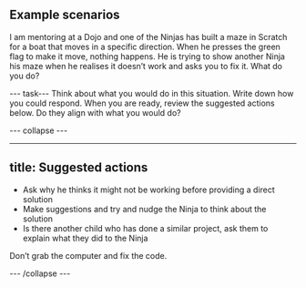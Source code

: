 ## Example scenarios

I am mentoring at a Dojo and one of the Ninjas has built a maze in Scratch for a boat that moves in a specific direction. When he presses the green flag to make it move, nothing happens. He is trying to show another Ninja his maze when he realises it doesn’t work and asks you to fix it. What do you do?

--- task---
Think about what you would do in this situation. Write down how you could respond. When you are ready, review the suggested actions below. Do they align with what you would do?

--- collapse ---

---
title: Suggested actions
---

+ Ask why he thinks it might not be working before providing a direct solution
+ Make suggestions and try and nudge the Ninja to think about the solution
+ Is there another child who has done a similar project, ask them to explain what they did to the Ninja

Don’t grab the computer and fix the code.

--- /collapse ---
